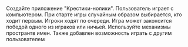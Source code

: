 Создайте приложение "Крестики-нолики". Пользователь играет с компьютером. При старте игры случайным образом выбирается, кто ходит первым. 
Игроки ходят по очереди. Игра может законсится победой одного из играков или ничьей. Используйте механизмы пространтв имен.
Также добавлен возможность играть с другим пользователем
